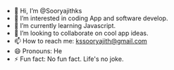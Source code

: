 - 👋 Hi, I’m @Sooryajithks
- 👀 I’m interested in coding App and software develop.
- 🌱 I’m currently learning Javascript.
- 💞️ I’m looking to collaborate on cool app ideas. 
- 📫 How to reach me: kssooryajith@gmail.com
- 😄 Pronouns: He
- ⚡ Fun fact: No fun fact. Life's no joke. 

<!---
Sooryajithks/Sooryajithks is a ✨ special ✨ repository because its `README.md` (this file) appears on your GitHub profile.
You can click the Preview link to take a look at your changes.
--->
